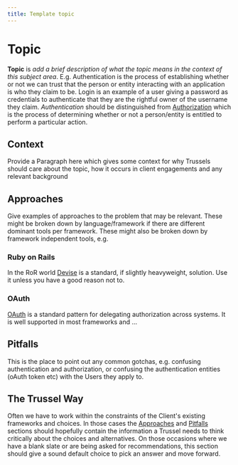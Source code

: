```yaml
---
title: Template topic
---
```


# Topic

**Topic** is _add a brief description of what the topic means in the context of this subject area_. E.g. Authentication is the process of establishing whether or not we can trust that the person or entity interacting with an application is who they claim to be. Login is an example of a user giving a password as credentials to authenticate that they are the rightful owner of the username they claim. _Authentication_ should be distinguished from [Authorization](#) which is the process of determining whether or not a person/entity is entitled to perform a particular action.

## Context

Provide a Paragraph here which gives some context for why Trussels should care about the topic, how it occurs in client engagements and any relevant background

## Approaches

Give examples of approaches to the problem that may be relevant. These might be broken down by language/framework if there are different dominant tools per framework. These might also be broken down by framework independent tools, e.g.

### Ruby on Rails

In the RoR world [Devise](https://github.com/plataformatec/devise) is a standard, if slightly heavyweight, solution. Use it unless you have a good reason not to.

### OAuth

[OAuth](#) is a standard pattern for delegating authorization across systems. It is well supported in most frameworks and ...

## Pitfalls

This is the place to point out any common gotchas, e.g. confusing authentication and authorization, or confusing the authentication entities (oAuth token etc) with the Users they apply to.

## The Trussel Way

Often we have to work within the constraints of the Client's existing frameworks and choices. In those cases the [Approaches](#approaches) and [Pitfalls](#pitfalls) sections should hopefully contain the information a Trussel needs to think critically about the choices and alternatives. On those occasions where we have a blank slate or are being asked for recommendations, this section should give a sound default choice to pick an answer and move forward.
